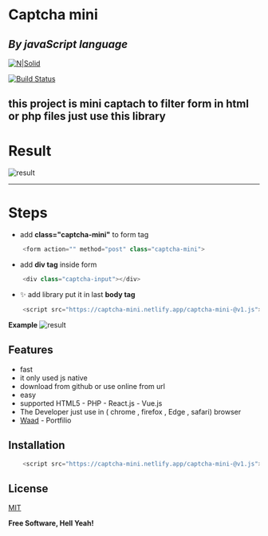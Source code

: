 # Captcha mini 
## _By javaScript language_

[![N|Solid](https://cldup.com/dTxpPi9lDf.thumb.png)](https://nodesource.com/products/nsolid)

[![Build Status](https://travis-ci.org/joemccann/dillinger.svg?branch=master)](https://waad.netlify.app/)

this project is mini captach to filter form in html or php files
just use this library
 ---
 # Result
![result](https://captcha-mini.netlify.app/result.jpg)

---

 # Steps
 

- add **class="captcha-mini"** to form tag
```js
    <form action="" method="post" class="captcha-mini">
````
- add **div tag** inside form **<div class="captcha-input"></div>**
```js
    <div class="captcha-input"></div>
````
- ✨ add library put it in last **body tag**
```js
    <script src="https://captcha-mini.netlify.app/captcha-mini-@v1.js"></script>
````
**Example**
![result](https://captcha-mini.netlify.app/captcha.jpg)

## Features

- fast
- it only used js native
- download from github or use online from url
- easy
- supported HTML5 - PHP - React.js - Vue.js
- The Developer just use in ( chrome , firefox , Edge , safari) browser
- [Waad](https://https://waad.netlify.app/) - Portfilio

## Installation
```js
    <script src="https://captcha-mini.netlify.app/captcha-mini-@v1.js"></script>
````






## License

[MIT](https://opensource.org/licenses/MIT)

**Free Software, Hell Yeah!**
